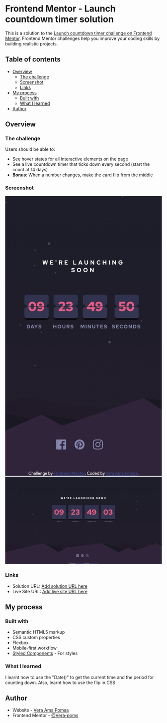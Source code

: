# Frontend Mentor - Launch countdown timer solution

This is a solution to the [Launch countdown timer challenge on Frontend Mentor](https://www.frontendmentor.io/challenges/launch-countdown-timer-N0XkGfyz-). Frontend Mentor challenges help you improve your coding skills by building realistic projects. 

## Table of contents

- [Overview](#overview)
  - [The challenge](#the-challenge)
  - [Screenshot](#screenshot)
  - [Links](#links)
- [My process](#my-process)
  - [Built with](#built-with)
  - [What I learned](#what-i-learned)
- [Author](#author)


## Overview

### The challenge

Users should be able to:

- See hover states for all interactive elements on the page
- See a live countdown timer that ticks down every second (start the count at 14 days)
- **Bonus**: When a number changes, make the card flip from the middle

### Screenshot

![](./design/countdown-mobile.png)
![](./design/countdown-desktop.png)


### Links

- Solution URL: [Add solution URL here](https://github.com/Vera-poms/launch-countdown-timer)
- Live Site URL: [Add live site URL here](https://your-live-site-url.com)

## My process

### Built with

- Semantic HTML5 markup
- CSS custom properties
- Flexbox
- Mobile-first workflow
- [Styled Components](https://styled-components.com/) - For styles

### What I learned

I learnt how to use the "Date()" to get the current time and the period for counting down.
Also, learnt how to use the flip in CSS

## Author

- Website - [Vera Ama Pomaa](https://www.github/Vera-poms.com)
- Frontend Mentor - [@Vera-poms](https://www.frontendmentor.io/profile/Vera-poms)
